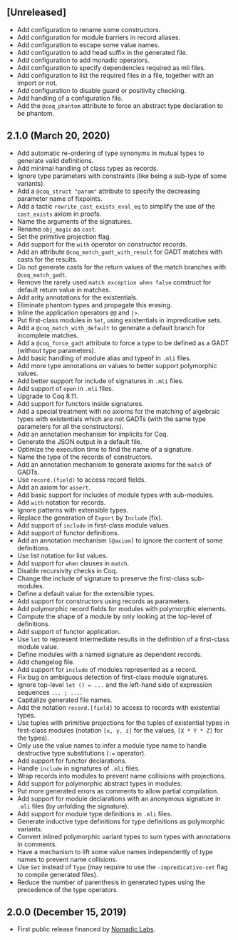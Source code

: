 ## [Unreleased]
* Add configuration to rename some constructors.
* Add configuration for module barriers in record aliases.
* Add configuration to escape some value names.
* Add configuration to add head suffix in the generated file.
* Add configuration to add monadic operators.
* Add configuration to specify dependencies required as mli files.
* Add configuration to list the required files in a file, together with an import or not.
* Add configuration to disable guard or positivity checking.
* Add handling of a configuration file.
* Add the `@coq_phantom` attribute to force an abstract type declaration to be phantom.

## 2.1.0 (March 20, 2020)
* Add automatic re-ordering of type synonyms in mutual types to generate valid definitions.
* Add minimal handling of class types as records.
* Ignore type parameters with constraints (like being a sub-type of some variants).
* Add a `@coq_struct "param"` attribute to specify the decreasing parameter name of fixpoints.
* Add a tactic `rewrite_cast_exists_eval_eq` to simplify the use of the `cast_exists` axiom in proofs.
* Name the arguments of the signatures.
* Rename `obj_magic` as `cast`.
* Set the primitive projection flag.
* Add support for the `with` operator on constructor records.
* Add an attribute `@coq_match_gadt_with_result` for GADT matches with casts for the results.
* Do not generate casts for the return values of the match branches with `@coq_match_gadt`.
* Remove the rarely used `match exception when false` construct for default return value in matches.
* Add arity annotations for the existentials.
* Eliminate phantom types and propagate this erasing.
* Inline the application operators `@@` and `|>`.
* Put first-class modules in `Set`, using existentials in impredicative sets.
* Add a `@coq_match_with_default` to generate a default branch for incomplete matches.
* Add a `@coq_force_gadt` attribute to force a type to be defined as a GADT (without type parameters).
* Add basic handling of module alias and typeof in `.mli` files.
* Add more type annotations on values to better support polymorphic values.
* Add better support for include of signatures in `.mli` files.
* Add support of `open` in `.mli` files.
* Upgrade to Coq 8.11.
* Add support for functors inside signatures.
* Add a special treatment with no axioms for the matching of algebraic types with existentials which are not GADTs (with the same type parameters for all the constructors).
* Add an annotation mechanism for implicits for Coq.
* Generate the JSON output in a default file.
* Optimize the execution time to find the name of a signature.
* Name the type of the records of constructors.
* Add an annotation mechanism to generate axioms for the `match` of GADTs.
* Use `record.(field)` to access record fields.
* Add an axiom for `assert`.
* Add basic support for includes of module types with sub-modules.
* Add `with` notation for records.
* Ignore patterns with extensible types.
* Replace the generation of `Export` by `Include` (fix).
* Add support of `include` in first-class module values.
* Add support of functor definitions.
* Add an annotation mechanism `[@axiom]` to ignore the content of some definitions.
* Use list notation for list values.
* Add support for `when` clauses in `match`.
* Disable recursivity checks in Coq.
* Change the include of signature to preserve the first-class sub-modules.
* Define a default value for the extensible types.
* Add support for constructors using records as parameters.
* Add polymorphic record fields for modules with polymorphic elements.
* Compute the shape of a module by only looking at the top-level of definitions.
* Add support of functor application.
* Use `let` to represent intermediate results in the definition of a first-class module value.
* Define modules with a named signature as dependent records.
* Add changelog file.
* Add support for `include` of modules represented as a record.
* Fix bug on ambiguous detection of first-class module signatures.
* Ignore top-level `let () = ...` and the left-hand side of expression sequences `... ; ...`.
* Capitalize generated file names.
* Add the notation `record.[field]` to access to records with existential types.
* Use tuples with primitive projections for the tuples of existential types in first-class modules (notation `[x, y, z]` for the values, `[X * Y * Z]` for the types).
* Only use the value names to infer a module type name to handle destructive type substitutions (`:=` operator).
* Add support for functor declarations.
* Handle `include` in signatures of `.mli` files.
* Wrap records into modules to prevent name collisions with projections.
* Add support for polymorphic abstract types in modules.
* Put more generated errors as comments to allow partial compilation.
* Add support for module declarations with an anonymous signature in `.mli` files (by unfolding the signature).
* Add support for module type definitions in `.mli` files.
* Generate inductive type definitions for type definitions as polymorphic variants.
* Convert inlined polymorphic variant types to sum types with annotations in comments.
* Have a mechanism to lift some value names independently of type names to prevent name collisions.
* Use `Set` instead of `Type` (may require to use the `-impredicative-set` flag to compile generated files).
* Reduce the number of parenthesis in generated types using the precedence of the type operators.

## 2.0.0 (December 15, 2019)
* First public release financed by [Nomadic Labs](https://www.nomadic-labs.com/).
